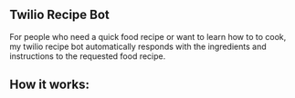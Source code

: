 Twilio Recipe Bot
-------------------------------------------------------------------------

For people who need a quick food recipe or want to learn how to to cook, 
my twilio recipe bot automatically responds with the ingredients and instructions to the requested food recipe.

How it works:
-------------------------------------------------------------------------
